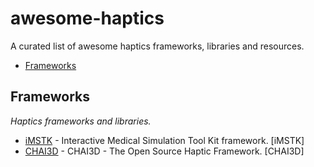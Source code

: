 # awesome-haptics
A curated list of awesome haptics frameworks, libraries and resources.

- [Frameworks](#frameworks)

## Frameworks
*Haptics frameworks and libraries.*

* [iMSTK](https://www.imstk.org/) - Interactive Medical Simulation Tool Kit framework. [iMSTK]
* [CHAI3D](https://www.chai3d.org/) - CHAI3D - The Open Source Haptic Framework. [CHAI3D]
